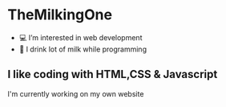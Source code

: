 # TheMilkingOne
- 💻 I’m interested in web development
- 🥛 I drink lot of milk while programming

## I like coding with HTML,CSS & Javascript
I'm currently working on my own website
